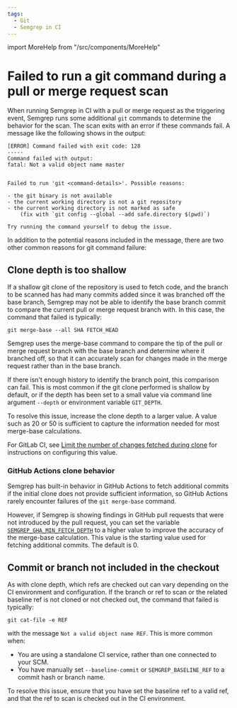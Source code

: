```yaml
---
tags:
  - Git
  - Semgrep in CI
---
```


import MoreHelp from "/src/components/MoreHelp"

# Failed to run a git command during a pull or merge request scan

When running Semgrep in CI with a pull or merge request as the triggering event, Semgrep runs some additional `git` commands to determine the behavior for the scan. The scan exits with an error if these commands fail. A message like the following shows in the output:

```
[ERROR] Command failed with exit code: 128
-----
Command failed with output:
fatal: Not a valid object name master


Failed to run 'git <command-details>'. Possible reasons:

- the git binary is not available
- the current working directory is not a git repository
- the current working directory is not marked as safe
    (fix with `git config --global --add safe.directory $(pwd)`)

Try running the command yourself to debug the issue.
```

In addition to the potential reasons included in the message, there are two other common reasons for git command failure:

## Clone depth is too shallow

If a shallow git clone of the repository is used to fetch code, and the branch to be scanned has had many commits added since it was branched off the base branch, Semgrep may not be able to identify the base branch commit to compare the current pull or merge request branch with. In this case, the command that failed is typically:

<pre class="language-bash"><code>git merge-base --all <span className="placeholder">SHA</span> FETCH_HEAD</code></pre>

Semgrep uses the merge-base command to compare the tip of the pull or merge request branch with the base branch and determine where it branched off, so that it can accurately scan for changes made in the merge request rather than in the base branch. 

If there isn't enough history to identify the branch point, this comparison can fail. This is most common if the git clone performed is shallow by default, or if the depth has been set to a small value via command line argument `--depth` or environment variable `GIT_DEPTH`.

To resolve this issue, increase the clone depth to a larger value. A value such as 20 or 50 is sufficient to capture the information needed for most merge-base calculations.

For GitLab CI, see [Limit the number of changes fetched during clone](https://docs.gitlab.com/ee/ci/pipelines/settings.html#limit-the-number-of-changes-fetched-during-clone) for instructions on configuring this value.

### GitHub Actions clone behavior

Semgrep has built-in behavior in GitHub Actions to fetch additional commits if the initial clone does not provide sufficient information, so GitHub Actions rarely encounter failures of the `git merge-base` command. 

However, if Semgrep is showing findings in GitHub pull requests that were not introduced by the pull request, you can set the variable [`SEMGREP_GHA_MIN_FETCH_DEPTH`](https://semgrep.dev/docs/semgrep-ci/ci-environment-variables/#semgrep_gha_min_fetch_depth) to a higher value to improve the accuracy of the merge-base calculation. This value is the starting value used for fetching additional commits. The default is 0.

## Commit or branch not included in the checkout

As with clone depth, which refs are checked out can vary depending on the CI environment and configuration. If the branch or ref to scan or the related baseline ref is not cloned or not checked out, the command that failed is typically:

<pre class="language-bash"><code>git cat-file -e <span className="placeholder">REF</span></code></pre>

with the message `Not a valid object name REF`. This is more common when:

* You are using a standalone CI service, rather than one connected to your SCM.
* You have manually set `--baseline-commit` or `SEMGREP_BASELINE_REF` to a commit hash or branch name.

To resolve this issue, ensure that you have set the baseline ref to a valid ref, and that the ref to scan is checked out in the CI environment.

<MoreHelp />



